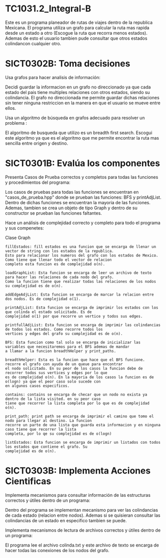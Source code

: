# TC1031.2_Integral-B

Este es un programa planeador de rutas de viajes dentro de la republica Mexicana. El programa utiliza un grafo 
para calcular la ruta mas rapida desde un estado a otro (Escogue la ruta que recorra menos estados). Ademas de 
esto el usuario tambien pude consultar que otros estados colindancon cualquier otro.


# SICT0302B: Toma decisiones

Usa grafos para hacer analisis de información: 

Decidi guardar la informacion en un grafo no direccionado ya que cada estado del pais tiene multiples relaciones con 
otros estados, siendo su colindancia. El grafo no direccionada me permite guardar dichas relaciones sin tener ninguna
restriccion en la manera en que el usuario se mueve entre ellos.

Usa un algoritmo de búsqueda en grafos adecuado para resolver un problema :

El algoritmo de busqueda que utilizo es un breadth first search. Escogui este algoritmo ya que es el algoritmo que me 
permite encontrar la ruta mas sencilla entre origen y destino.


# SICT0301B: Evalúa los componentes

Presenta Casos de Prueba correctos y completos para todas las funciones y procedimientos del programa:

Los casos de pruebas para todas las funciones se encuentran en "casos_de_prueba.hpp" donde se prueban las funciones:
BFS y printAdjList. Dentro de dichas funciones se encuentran la mayoria de las funciones. Ademas, tambien se crea un
objeto de tipo Graph y dentro de su constructor se prueban las funciones faltantes. 
    
    
Hace un análisis de complejidad correcto y completo para todo el programa y sus compenetes:

Clase Graph

    fillEstados: fill estados es una funcion que se encarga de llenar un vector de string con los estados de la republica. 
    Esto para relacionar los numeros del grafo con los estados de Mexico. Como tiene que llenar todo el vector de relacion 
    completo esta funcion es de complejidad o(n).
    
    loadGraphList: Esta funcion se encarga de leer un archivo de texto para hacer las relaciones de cada nodo del grafo.
    Como la funcion tiene que realizar todas las relaciones de los nodos su complejidad es de o(n).
    
    addEdgeAdjList: Esta funcion se encarga de marcar la relacion entre dos nodos. Es de complejidad o(1).
    
    printAdjList: Esta funcion se encarga de imprimir los estados con los que colinda el estado solicitado. Es de
    complejidad o(1) por que recorre un vertice y todos sus edges. 
    
    printfullAdjList: Esta funcion se encarga de imprimir las colindancias de todos los estados. Como recorre todos los 
    vertices y edges del grafo su complejidad es de o(n).
    
    BFS: Esta funcion como tal solo se encarga de inicializar las variables que necesitaremos para el BFS ademas de mandar
    a llamar a la funcion breadthHelper y print_paths.
    
    breadthHelper: Esta es la funcion que hace que el BFS funcione. recorre el grafo con ayuda de un queue para encontrar
    el nodo solicitado. En su peor de los casos la funcion debe de recorrer todos sus vertices y edges por lo que 
    es de complejidad o(n). En la mayoria de los casos la funcion es de o(logn) ya que el peor caso solo sucede con 
    en algunos casos especificos.
    
    contains: contains se encarga de checar que un nodo no exista ya dentro de la lista visited. en su peor caso
    tiene que recorrer la lista completa por lo que es de complejidad o(n). 
    
    print_path: print path se encarga de imprimir el camino que tomo el nodo para llegar al destino. La funcion
    recorre un parte de una lista que guarda esta informacion y en ninguna caso tiene que recorrer la lista
    completa, por lo qe su complejidad es de o(logn)
    
    listEstados: Esta funcion se encarga de imprimir un listados con todos los estados que contiene el grafo. Su
    complejidad es de o(n).
    
    
# SICT0303B: Implementa Acciones Cientificas

Implementa mecanismos para consultar información de las estructuras correctos y útiles dentro de un programa:

Dentro del programa se implementan mecanismo para ver las colindancias de cada estado (relacion entre nodos). Ademas si se quisieran
consultar las colindancias de un estado en especifico tambien se puede.

Implementa mecanismos de lectura de archivos correctos y útiles dentro de un programa:

El programa lee el archivo colinda.txt y este archivo de texto se encarga de hacer todas las conexiones de los nodos del grafo.


